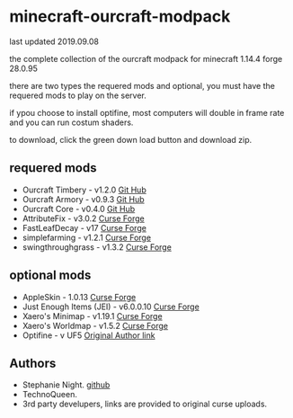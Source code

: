 # minecraft-ourcraft-modpack

last updated 2019.09.08

the complete collection of the ourcraft modpack for minecraft 1.14.4 forge 28.0.95

there are two types the requered mods and optional, you must have the requered mods to play on the server. 

if ypou choose to install optifine, most computers will double in frame rate and you can run costum shaders. 

to download, click the green down load button and download zip.

## requered mods 

- Ourcraft Timbery  	  - v1.2.0	[Git Hub](https://github.com/StephanieHvenegaard/minecraft-ourcraft-timbery)
- Ourcraft Armory  	  - v0.9.3	[Git Hub](https://github.com/StephanieHvenegaard/minecraft-ourcraft-armory)
- Ourcraft Core     	  - v0.4.0      [Git Hub](https://github.com/StephanieHvenegaard/minecraft-ourcraft-core)
- AttributeFix        	  - v3.0.2      [Curse Forge](https://www.curseforge.com/minecraft/mc-mods/attributefix)
- FastLeafDecay     	  - v17         [Curse Forge](https://wwwa.curseforge.com/minecraft/mc-mods/fast-leaf-decay)
- simplefarming     	  - v1.2.1	[Curse Forge](https://www.curseforge.com/minecraft/mc-mods/simple-farming)
- swingthroughgrass 	  - v1.3.2      [Curse Forge](https://www.curseforge.com/minecraft/mc-mods/swingthroughgrass)

## optional mods
- AppleSkin               - 1.0.13	[Curse Forge](https://www.curseforge.com/minecraft/mc-mods/appleskin)
- Just Enough Items (JEI) - v6.0.0.10   [Curse Forge](https://www.curseforge.com/minecraft/mc-mods/jei)
- Xaero's Minimap	  - v1.19.1     [Curse Forge](https://www.curseforge.com/minecraft/mc-mods/xaeros-minimap)
- Xaero's Worldmap        - v1.5.2      [Curse Forge](https://www.curseforge.com/minecraft/mc-mods/xaeros-world-map)
- Optifine                - v UF5            [Original Author link](https://optifine.net/home)

## Authors

- Stephanie Night. [github](https://github.com/StephanieHvenegaard)
- TechnoQueen.
- 3rd party develupers, links are provided to original curse uploads.
